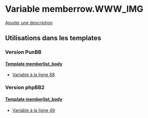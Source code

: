 # Variable memberrow.WWW_IMG
[Ajouter une description](https://fa-tvars.appspot.com/var/memberrow.WWW_IMG)

## Utilisations dans les templates

### Version PunBB

#### [Template memberlist_body](punbb/memberlist_body.md)
* [Variable &agrave; la ligne 88](../punbb/memberlist_body.tpl#L88)

### Version phpBB2

#### [Template memberlist_body](subsilver/memberlist_body.md)
* [Variable &agrave; la ligne 49](../subsilver/memberlist_body.tpl#L49)